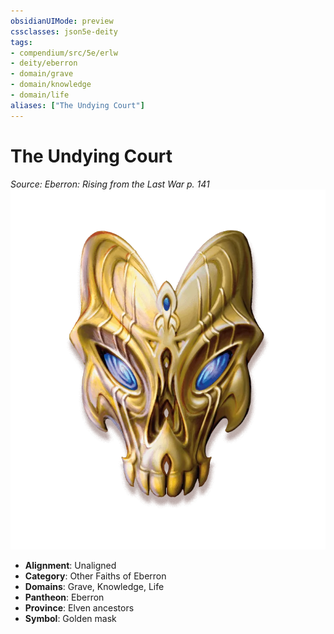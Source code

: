 ```yaml
---
obsidianUIMode: preview
cssclasses: json5e-deity
tags:
- compendium/src/5e/erlw
- deity/eberron
- domain/grave
- domain/knowledge
- domain/life
aliases: ["The Undying Court"]
---
```

# The Undying Court
*Source: Eberron: Rising from the Last War p. 141* 
![](https://raw.githubusercontent.com/5etools-mirror-3/5etools-img/main/deities/ERLW/The%20Undying%20Court.webp#symbol)

- **Alignment**: Unaligned
- **Category**: Other Faiths of Eberron
- **Domains**: Grave, Knowledge, Life
- **Pantheon**: Eberron
- **Province**: Elven ancestors
- **Symbol**: Golden mask